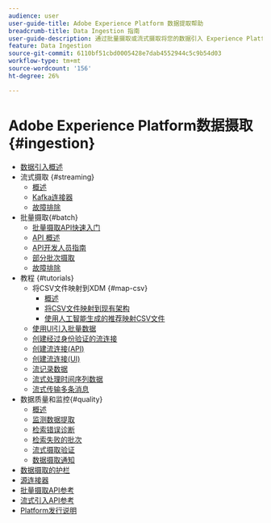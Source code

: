 ```yaml
---
audience: user
user-guide-title: Adobe Experience Platform 数据提取帮助
breadcrumb-title: Data Ingestion 指南
user-guide-description: 通过批量摄取或流式摄取将您的数据引入 Experience Platform。
feature: Data Ingestion
source-git-commit: 6110bf51cbd0005428e7dab4552944c5c9b54d03
workflow-type: tm+mt
source-wordcount: '156'
ht-degree: 26%

---
```



# Adobe Experience Platform数据摄取 {#ingestion}

- [数据引入概述](home.md)
- 流式摄取 {#streaming}
   - [概述](streaming-ingestion/overview.md)
   - [Kafka连接器](streaming-ingestion/kafka.md)
   - [故障排除](streaming-ingestion/troubleshooting.md)
- 批量摄取{#batch}
   - [批量摄取API快速入门](batch-ingestion/getting-started.md)
   - [API 概述](batch-ingestion/overview.md)
   - [API开发人员指南](batch-ingestion/api-overview.md)
   - [部分批次摄取](batch-ingestion/partial.md)
   - [故障排除](batch-ingestion/troubleshooting.md)
- 教程 {#tutorials}
   - 将CSV文件映射到XDM {#map-csv}
      - [概述](./tutorials/map-csv/overview.md)
      - [将CSV文件映射到现有架构](./tutorials/map-csv/existing-schema.md)
      - [使用人工智能生成的推荐映射CSV文件](./tutorials/map-csv/recommendations.md)
   - [使用UI引入批量数据](tutorials/ingest-batch-data.md)
   - [创建经过身份验证的流连接](tutorials/create-authenticated-streaming-connection.md)
   - [创建流连接(API)](tutorials/create-streaming-connection.md)
   - [创建流连接(UI)](tutorials/create-streaming-connection-ui.md)
   - [流记录数据](tutorials/streaming-record-data.md)
   - [流式处理时间序列数据](tutorials/streaming-time-series-data.md)
   - [流式传输多条消息](tutorials/streaming-multiple-messages.md)
- 数据质量和监控{#quality}
   - [概述](quality/overview.md)
   - [监测数据提取](quality/monitor-data-ingestion.md)
   - [检索错误诊断](quality/error-diagnostics.md)
   - [检索失败的批次](quality/retrieve-failed-batches.md)
   - [流式摄取验证](quality/streaming-validation.md)
   - [数据摄取通知](quality/subscribe-events.md)
- [数据摄取的护栏](guardrails.md)
- [源连接器](source-connectors.md)
- [批量摄取API参考](https://developer.adobe.com/experience-platform-apis/references/batch-ingestion/)
- [流式引入API参考](https://developer.adobe.com/experience-platform-apis/references/streaming-ingestion/)
- [Platform发行说明](https://www.adobe.com/go/platform-release-notes_cn)
